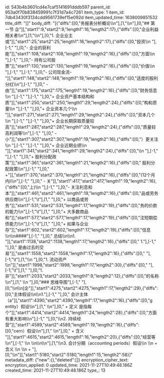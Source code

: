 id: 543b4b3601cd4e7caf5141691dddb597
parent_id: 953a0f70b838459991c7f31d7a4c7261
item_type: 1
item_id: 7db43430f3134cdd9561739ef15e092d
item_updated_time: 1638009851532
title_diff: "[]"
body_diff: "[{\"diffs\":[[0,\"务报表分析概论\\\n\"],[1,\"\\\n\"],[0,\"## 第一节 企\"]],\"start1\":9,\"start2\":9,\"length1\":16,\"length2\":17},{\"diffs\":[[0,\"企业利益相关者\\\n\"],[1,\"\\\n\"],[0,\"1. 企业业主或\"]],\"start1\":25,\"start2\":25,\"length1\":16,\"length2\":17},{\"diffs\":[[0,\"投资\\\n     \"],[-1,\"   \"],[0,\"- 企业的获利能\"]],\"start1\":108,\"start2\":108,\"length1\":19,\"length2\":16},{\"diffs\":[[0,\"方面\\\n     \"],[-1,\"   \"],[0,\"- 持有公司股票\"]],\"start1\":130,\"start2\":130,\"length1\":19,\"length2\":16},{\"diffs\":[[0,\"价值\\\n     \"],[-1,\"  \"],[-1,\" \"],[0,\"- 公司现金流-\"]],\"start1\":148,\"start2\":148,\"length1\":19,\"length2\":16},{\"diffs\":[[0,\"适度的股利分红\\\n\"],[-1,\"   \"],[0,\"     - 由\"]],\"start1\":175,\"start2\":175,\"length1\":19,\"length2\":16},{\"diffs\":[[0,\"财务信息\\\n       \"],[-1,\"    \"],[-1,\" \"],[0,\"+ 企业资产基本结构和质\"]],\"start1\":250,\"start2\":250,\"length1\":29,\"length2\":24},{\"diffs\":[[0,\"构和质量\\\n       \"],[-1,\"     \"],[0,\"+ 企业资本几个\\\n   \"]],\"start1\":271,\"start2\":271,\"length1\":29,\"length2\":24},{\"diffs\":[[0,\"资本几个\\\n       \"],[-1,\"  \"],[-1,\"   \"],[0,\"+ 企业长期获取质量较高\"]],\"start1\":287,\"start2\":287,\"length1\":29,\"length2\":24},{\"diffs\":[[0,\"质量较高利润等\\\n\"],[-1,\"   \"],[0,\"     - 小\"]],\"start1\":307,\"start2\":307,\"length1\":19,\"length2\":16},{\"diffs\":[[0,\"）更关注\\\n       \"],[-1,\"  \"],[-1,\"   \"],[0,\"+ 企业近期业绩\\\n   \"]],\"start1\":341,\"start2\":341,\"length1\":29,\"length2\":24},{\"diffs\":[[0,\"\\\n       \"],[-1,\"    \"],[-1,\" \"],[0,\"+ 股利分配政策\"]],\"start1\":361,\"start2\":361,\"length1\":21,\"length2\":16},{\"diffs\":[[0,\" 股利分配政策\\\n\"],[-1,\"     \"],[0,\"       +\"]],\"start1\":370,\"start2\":370,\"length1\":21,\"length2\":16},{\"diffs\":[[0,\"(12个月内)\\\n\"],[-1,\"   \"],[0,\"     - 关\"]],\"start1\":417,\"start2\":417,\"length1\":19,\"length2\":16},{\"diffs\":[[0,\"上)\\\n     \"],[-1,\"   \"],[0,\"- 关注利息和本\"]],\"start1\":461,\"start2\":461,\"length1\":19,\"length2\":16},{\"diffs\":[[0,\"品或劳务供应商\\\n\"],[-1,\"\\t\"],[1,\"   \"],[0,\"+ 以商品或劳务\"]],\"start1\":531,\"start2\":531,\"length1\":17,\"length2\":19},{\"diffs\":[[0,\"务的价款的能力\\\n\"],[-1,\"\\t\"],[1,\"   \"],[0,\"+ 大多数商品和\"]],\"start1\":577,\"start2\":577,\"length1\":17,\"length2\":19},{\"diffs\":[[0,\"注短期偿债能力\\\n\"],[-1,\"\\t\"],[1,\"   \"],[0,\"+ 如果与企业存\"]],\"start1\":602,\"start2\":602,\"length1\":17,\"length2\":19},{\"diffs\":[[0,\"信息\\\n\\\n####\"],[-1,\" \"],[0,\" 总结\\\n\\\n1. \"]],\"start1\":1138,\"start2\":1138,\"length1\":17,\"length2\":16},{\"diffs\":[[0,\"      1.\"],[-1,\" \"],[0,\" 是由过去的交易\"]],\"start1\":1558,\"start2\":1558,\"length1\":17,\"length2\":16},{\"diffs\":[[0,\"        \"],[-1,\"\\t\"],[1,\"\\\n             \"],[0,\"1. 流动资产\\\n\"]],\"start1\":1998,\"start2\":1998,\"length1\":17,\"length2\":30},{\"diffs\":[[0,\"    \"],[-1,\"\\t\"],[1,\"    \"],[0,\"1. 非\"]],\"start1\":2033,\"start2\":2033,\"length1\":9,\"length2\":12},{\"diffs\":[[0,\"的名称\\\n\"],[1,\"      \\\n      \"],[0,\"### 思维导图\"],[-1,\" \"],[0,\"\\\n\\\n[企\"]],\"start1\":4275,\"start2\":4275,\"length1\":17,\"length2\":29},{\"diffs\":[[0,\"主体假设\\\n\\\n1.\"],[-1,\" \"],[0,\" 会计主体 （a\"]],\"start1\":4390,\"start2\":4390,\"length1\":17,\"length2\":16},{\"diffs\":[[0,\"g entity）假设\\\n\"],[1,\"   \\\n\"],[0,\"   + 定义 是指每个\"]],\"start1\":4414,\"start2\":4414,\"length1\":24,\"length2\":28},{\"diffs\":[[0,\"方面有重大影响\\\n\"],[-1,\"   \"],[0,\"\\\n2. 持续经营\"]],\"start1\":4589,\"start2\":4589,\"length1\":19,\"length2\":16},{\"diffs\":[[0,\"cern）假设\\\n\"],[1,\"   \\\n\"],[0,\"   + 含义 \"]],\"start1\":4615,\"start2\":4615,\"length1\":16,\"length2\":20},{\"diffs\":[[0,\"经营等\\\n\"],[-1,\"   \\\n   \\\n\\\n\\\n\"],[1,\"\\\n3. 会计分期（accounting periods）假设\\\n   \\\n   + 含义 \\\n   \\\n   + \"],[0,\"\\\n\"]],\"start1\":5180,\"start2\":5180,\"length1\":15,\"length2\":58}]"
metadata_diff: {"new":{},"deleted":[]}
encryption_cipher_text: 
encryption_applied: 0
updated_time: 2021-11-27T10:49:48.186Z
created_time: 2021-11-27T10:49:48.186Z
type_: 13